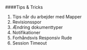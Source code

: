 ####Tips & Tricks
1. Tips når du arbejder med Mapper
2. Revisionsspor
3. Ændring dokumenttyper
4. Notifikationer
5. Forhåndsvis Responsiv Rude
6. Session Timeout
